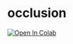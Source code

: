 # occlusion

[![Open In Colab](https://colab.research.google.com/assets/colab-badge.svg)](https://colab.research.google.com/drive/1JQO2COQ41K6fokWy4GU9BfhpRRUG2vke?usp=sharing)